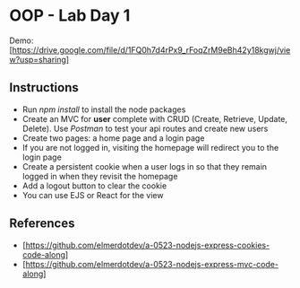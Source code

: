 # OOP - Lab Day 1

Demo: [https://drive.google.com/file/d/1FQ0h7d4rPx9_rFoqZrM9eBh42y18kgwj/view?usp=sharing]

## Instructions

- Run *npm install* to install the node packages
- Create an MVC for **user** complete with CRUD (Create, Retrieve, Update, Delete). Use *Postman* to test your api routes and create new users
- Create two pages: a home page and a login page
- If you are not logged in, visiting the homepage will redirect you to the login page
- Create a persistent cookie when a user logs in so that they remain logged in when they revisit the homepage
- Add a logout button to clear the cookie
- You can use EJS or React for the view

## References

- [https://github.com/elmerdotdev/a-0523-nodejs-express-cookies-code-along]
- [https://github.com/elmerdotdev/a-0523-nodejs-express-mvc-code-along]
